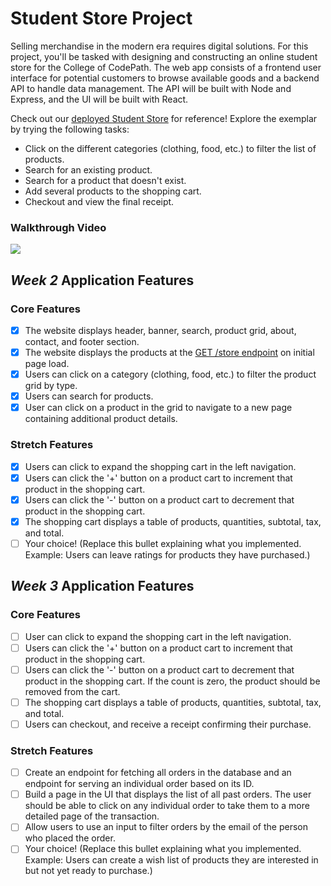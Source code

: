 # Student Store Project

Selling merchandise in the modern era requires digital solutions. For this project, you'll be tasked with designing and constructing an online student store for the College of CodePath. The web app consists of a frontend user interface for potential customers to browse available goods and a backend API to handle data management. The API will be built with Node and Express, and the UI will be built with React.

Check out our [deployed Student Store](https://codepath-student-store-demo.surge.sh/) for reference! Explore the exemplar by trying the following tasks:

- Click on the different categories (clothing, food, etc.) to filter the list of products.
- Search for an existing product.
- Search for a product that doesn't exist.
- Add several products to the shopping cart.
- Checkout and view the final receipt.

### Walkthrough Video

<a href="https://www.loom.com/share/8912c5e2ae234e3e9a40b9ab8e4ed92d">
    <img style="max-width:300px;" src="https://cdn.loom.com/sessions/thumbnails/8912c5e2ae234e3e9a40b9ab8e4ed92d-with-play.gif">
</a>

## *Week 2* Application Features

### Core Features

- [x] The website displays header, banner, search, product grid, about, contact, and footer section.
- [x] The website displays the products at the [GET /store endpoint](https://codepath-store-api.herokuapp.com/store) on initial page load.
- [x] Users can click on a category (clothing, food, etc.) to filter the product grid by type.
- [x] Users can search for products.
- [x] User can click on a product in the grid to navigate to a new page containing additional product details.

### Stretch Features

- [x] Users can click to expand the shopping cart in the left navigation.
- [x] Users can click the '+' button on a product cart to increment that product in the shopping cart.
- [x] Users can click the '-' button on a product cart to decrement that product in the shopping cart.
- [x] The shopping cart displays a table of products, quantities, subtotal, tax, and total.
- [ ] Your choice! (Replace this bullet explaining what you implemented. Example: Users can leave ratings for products they have purchased.)

## *Week 3* Application Features

### Core Features

- [ ] User can click to expand the shopping cart in the left navigation.
- [ ] Users can click the '+' button on a product cart to increment that product in the shopping cart.
- [ ] Users can click the '-' button on a product cart to decrement that product in the shopping cart. If the count is zero, the product should be removed from the cart.
- [ ] The shopping cart displays a table of products, quantities, subtotal, tax, and total.
- [ ] Users can checkout, and receive a receipt confirming their purchase.

### Stretch Features

- [ ] Create an endpoint for fetching all orders in the database and an endpoint for serving an individual order based on its ID.
- [ ] Build a page in the UI that displays the list of all past orders. The user should be able to click on any individual order to take them to a more detailed page of the transaction.
- [ ] Allow users to use an input to filter orders by the email of the person who placed the order.
- [ ] Your choice! (Replace this bullet explaining what you implemented. Example: Users can create a wish list of products they are interested in but not yet ready to purchase.)
